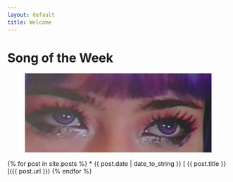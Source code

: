 ```yaml
---
layout: default
title: Welcome
---
```

# Song of the Week
<figure>
  <img src="public/imgs/sarah_eyes.png" alt="."/>
  <figcaption></figcaption>
</figure>
{% for post in site.posts %}
  * {{ post.date | date_to_string }} [ {{ post.title }} ]({{ post.url }})
{% endfor %}

